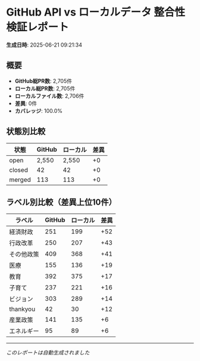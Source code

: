 # GitHub API vs ローカルデータ 整合性検証レポート

**生成日時**: 2025-06-21 09:21:34

## 概要

- **GitHub総PR数**: 2,705件
- **ローカル総PR数**: 2,705件
- **ローカルファイル数**: 2,706件
- **差異**: 0件
- **カバレッジ**: 100.0%

## 状態別比較

| 状態 | GitHub | ローカル | 差異 |
|------|--------|----------|------|
| open | 2,550 | 2,550 | +0 |
| closed | 42 | 42 | +0 |
| merged | 113 | 113 | +0 |

## ラベル別比較（差異上位10件）

| ラベル | GitHub | ローカル | 差異 |
|--------|--------|----------|------|
| 経済財政 | 251 | 199 | +52 |
| 行政改革 | 250 | 207 | +43 |
| その他政策 | 409 | 368 | +41 |
| 医療 | 155 | 136 | +19 |
| 教育 | 392 | 375 | +17 |
| 子育て | 237 | 221 | +16 |
| ビジョン | 303 | 289 | +14 |
| thankyou | 42 | 30 | +12 |
| 産業政策 | 141 | 135 | +6 |
| エネルギー | 95 | 89 | +6 |

---
*このレポートは自動生成されました*